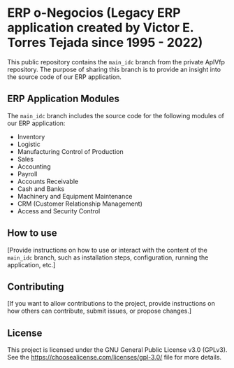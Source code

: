 # ERP o-Negocios (Legacy ERP application created by Victor E. Torres Tejada since 1995 - 2022)

This public repository contains the `main_idc` branch from the private AplVfp repository. The purpose of sharing this branch is to provide an insight into the source code of our ERP application.

## ERP Application Modules

The `main_idc` branch includes the source code for the following modules of our ERP application:

- Inventory
- Logistic
- Manufacturing Control of Production
- Sales
- Accounting
- Payroll
- Accounts Receivable
- Cash and Banks
- Machinery and Equipment Maintenance
- CRM (Customer Relationship Management)
- Access and Security Control

## How to use

[Provide instructions on how to use or interact with the content of the `main_idc` branch, such as installation steps, configuration, running the application, etc.]

## Contributing

[If you want to allow contributions to the project, provide instructions on how others can contribute, submit issues, or propose changes.]

## License

This project is licensed under the GNU General Public License v3.0 (GPLv3). See the https://choosealicense.com/licenses/gpl-3.0/ file for more details.
 
